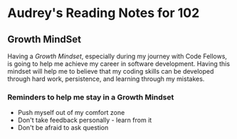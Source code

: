 # Audrey's Reading Notes for 102


## Growth MindSet
Having a *Growth Mindset*, especially during my journey with Code Fellows, is going to help me achieve my career in software development. Having this mindset will help me to believe that my coding skills can be developed through hard work, persistence, and learning through my mistakes. 

### Reminders to help me stay in a Growth Mindset
 - Push myself out of my comfort zone
 - Don't take feedback personally - learn from it 
 - Don't be afraid to ask question 
